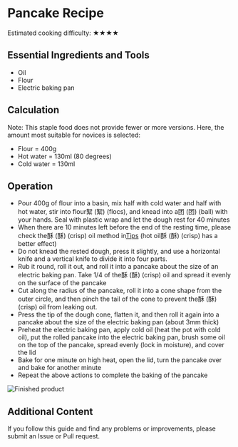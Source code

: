# Pancake Recipe

Estimated cooking difficulty: ★★★★

## Essential Ingredients and Tools

*   Oil
*   Flour
*   Electric baking pan

## Calculation

Note: This staple food does not provide fewer or more versions. Here, the amount most suitable for novices is selected:

*   Flour = 400g
*   Hot water = 130ml (80 degrees)
*   Cold water = 130ml

## Operation

*   Pour 400g of flour into a basin, mix half with cold water and half with hot water, stir into flour絮 (絮) (flocs), and knead into a团 (团) (ball) with your hands. Seal with plastic wrap and let the dough rest for 40 minutes
*   When there are 10 minutes left before the end of the resting time, please check the酥 (酥) (crisp) oil method in[Tips](../../condiment/油酥.md) (hot oil酥 (酥) (crisp) has a better effect)
*   Do not knead the rested dough, press it slightly, and use a horizontal knife and a vertical knife to divide it into four parts.
*   Rub it round, roll it out, and roll it into a pancake about the size of an electric baking pan. Take 1/4 of the酥 (酥) (crisp) oil and spread it evenly on the surface of the pancake
*   Cut along the radius of the pancake, roll it into a cone shape from the outer circle, and then pinch the tail of the cone to prevent the酥 (酥) (crisp) oil from leaking out.
*   Press the tip of the dough cone, flatten it, and then roll it again into a pancake about the size of the electric baking pan (about 3mm thick)
*   Preheat the electric baking pan, apply cold oil (heat the pot with cold oil), put the rolled pancake into the electric baking pan, brush some oil on the top of the pancake, spread evenly (lock in moisture), and cover the lid
*   Bake for one minute on high heat, open the lid, turn the pancake over and bake for another minute
*   Repeat the above actions to complete the baking of the pancake

![Finished product](./成品.jpg)

## Additional Content

If you follow this guide and find any problems or improvements, please submit an Issue or Pull request.

